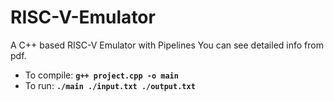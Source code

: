 # RISC-V-Emulator
A C++ based RISC-V Emulator with Pipelines
You can see detailed info from pdf.
- To compile:
**`g++ project.cpp -o main`**
- To run:
**`./main ./input.txt ./output.txt`**
